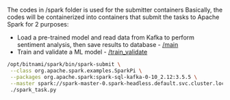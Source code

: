 The codes in /spark folder is used for the submitter containers
Basically, the codes will be containerized into containers that submit the tasks to Apache Spark for 2 purposes:
+ Load a pre-trained model and read data from Kafka to perform sentiment analysis, then save results to database - [/main](/spark/main/)
+ Train and validate a ML model - [/train_validate](/spark/train_validate/)

```bash
/opt/bitnami/spark/bin/spark-submit \
 --class org.apache.spark.examples.SparkPi \
 --packages org.apache.spark:spark-sql-kafka-0-10_2.12:3.5.5 \
 --master spark://spark-master-0.spark-headless.default.svc.cluster.local:7077 \
 ./spark_task.py
```

